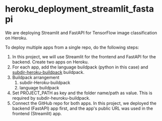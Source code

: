 # heroku_deployment_streamlit_fastapi

We are deploying Streamlit and FastAPI for TensorFlow image classification on Heroku.

To deploy multiple apps from a single repo, do the following steps:

1. In this project, we will use Streamlit for the frontend and FastAPI for the backend. Create two apps on Heroku.
2. For each app, add the language buildpack (python in this case) and [subdir-heroku-buildpack](https://github.com/timanovsky/subdir-heroku-buildpack) buildpack.
3. Buildpack arrangement
   1. subdir-Heroku-buildpack
   2. language buildpack
4. Set PROJECT_PATH as key and the folder name/path as value. This is required by subdir-heuroku-buildpack.
5. Connect the GitHub repo for both apps. In this project, we deployed the backend (FastAPI) app first, and the app's public URL was used in the frontend (Streamlit) app.
